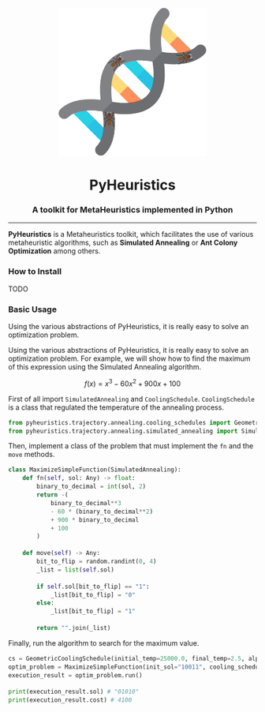 <p align="center">
    <img alt="Pyheuristics logo" src="img/logo.png" width=300 />
    <h1 align="center">PyHeuristics</h1>
    <h3 align="center">A toolkit for MetaHeuristics implemented in Python</h3>
</p>

---

**PyHeuristics** is a Metaheuristics toolkit,
which facilitates the use of various metaheuristic algorithms,
such as **Simulated Annealing** or **Ant Colony Optimization** among others.


### How to Install

TODO

### Basic Usage

Using the various abstractions of PyHeuristics,
it is really easy to solve an optimization problem.

Using the various abstractions of PyHeuristics,
it is really easy to solve an optimization problem.
For example, we will show how to find the maximum of
this expression using the Simulated Annealing algorithm.

```math
f(x) = x^3 - 60x^2 + 900x + 100
```

First of all import `SimulatedAnnealing` and `CoolingSchedule`. `CoolingSchedule`
is a class that regulated the temperature of the annealing process.

```python
from pyheuristics.trajectory.annealing.cooling_schedules import GeometricCoolingSchedule
from pyheuristics.trajectory.annealing.simulated_annealing import SimulatedAnnealing
```

Then, implement a class of the problem that must implement the `fn` and
the `move` methods.

```python
class MaximizeSimpleFunction(SimulatedAnnealing):
    def fn(self, sol: Any) -> float:
        binary_to_decimal = int(sol, 2)
        return -(
            binary_to_decimal**3
            - 60 * (binary_to_decimal**2)
            + 900 * binary_to_decimal
            + 100
        )

    def move(self) -> Any:
        bit_to_flip = random.randint(0, 4)
        _list = list(self.sol)

        if self.sol[bit_to_flip] == "1":
            _list[bit_to_flip] = "0"
        else:
            _list[bit_to_flip] = "1"

        return "".join(_list)
```

Finally, run the algorithm to search for the maximum value.

```python
cs = GeometricCoolingSchedule(initial_temp=25000.0, final_temp=2.5, alpha=0.9)
optim_problem = MaximizeSimpleFunction(init_sol="10011", cooling_schedule=cs)
execution_result = optim_problem.run()

print(execution_result.sol) # "01010"
print(execution_result.cost) # 4100
```
